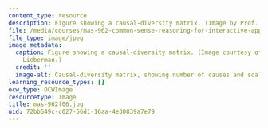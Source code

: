 ```yaml
---
content_type: resource
description: Figure showing a causal-diversity matrix. (Image by Prof. Henry Lieberman.)
file: /media/courses/mas-962-common-sense-reasoning-for-interactive-applications-fall-2006/72bb549cc02756d116aa4e30839a7e79_mas-962f06.jpg
file_type: image/jpeg
image_metadata:
  caption: Figure showing a causal-diversity matrix. (Image courtesy of Prof. Henry
    Lieberman.)
  credit: ''
  image-alt: Causal-diversity matrix, showing number of causes and scale of effect.
learning_resource_types: []
ocw_type: OCWImage
resourcetype: Image
title: mas-962f06.jpg
uid: 72bb549c-c027-56d1-16aa-4e30839a7e79
---
```

